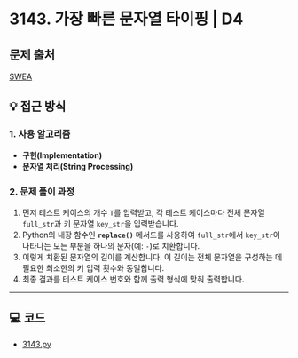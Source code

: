 # 3143. 가장 빠른 문자열 타이핑 | D4

## 문제 출처
[SWEA](https://swexpertacademy.com/main/code/problem/problemDetail.do?contestProbId=AV_65wkqsb4DFAWS&categoryId=AV_65wkqsb4DFAWS&categoryType=CODE&problemTitle=3143&orderBy=FIRST_REG_DATETIME&selectCodeLang=ALL&select-1=&pageSize=10&pageIndex=1/)

## 💡 접근 방식

### 1. 사용 알고리즘
* **구현(Implementation)**
* **문자열 처리(String Processing)**

### 2. 문제 풀이 과정
1.  먼저 테스트 케이스의 개수 `T`를 입력받고, 각 테스트 케이스마다 전체 문자열 `full_str`과 키 문자열 `key_str`을 입력받습니다.
2.  Python의 내장 함수인 **`replace()`** 메서드를 사용하여 `full_str`에서 `key_str`이 나타나는 모든 부분을 하나의 문자(예: `-`)로 치환합니다.
3.  이렇게 치환된 문자열의 길이를 계산합니다. 이 길이는 전체 문자열을 구성하는 데 필요한 최소한의 키 입력 횟수와 동일합니다.
4.  최종 결과를 테스트 케이스 번호와 함께 출력 형식에 맞춰 출력합니다.

---

## 💻 코드
* [3143.py](3143.py)